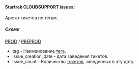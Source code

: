 #### Startrek CLOUDSUPPORT issues:

Арегат тикетов по тегам.

##### Схема

[PROD](https://yt.yandex-team.ru/hahn/navigation?path=//home/cloud-dwh/data/prod/cdm/support/dm_yc_support_tag_issues)
/ [PREPROD](https://yt.yandex-team.ru/hahn/navigation?path=//home/cloud-dwh/data/preprod/cdm/support/dm_yc_support_tag_issues)


- tag - Наименование [тега](https://a.yandex-team.ru/arc_vcs/cloud/dwh/nirvana/vh/workflows/ods/yt/startrek/cloud_support/issue_tags).
- issue_creation_date - дата заведения тикетов.
- issue_count - Количество [тикетов](https://a.yandex-team.ru/arc_vcs/cloud/dwh/nirvana/vh/workflows/ods/yt/startrek/cloud_support/issues), заведенных в эту дату.